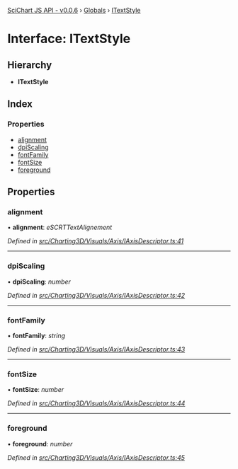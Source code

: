 [SciChart JS API - v0.0.6](../README.md) › [Globals](../globals.md) › [ITextStyle](itextstyle.md)

# Interface: ITextStyle

## Hierarchy

* **ITextStyle**

## Index

### Properties

* [alignment](itextstyle.md#alignment)
* [dpiScaling](itextstyle.md#dpiscaling)
* [fontFamily](itextstyle.md#fontfamily)
* [fontSize](itextstyle.md#fontsize)
* [foreground](itextstyle.md#foreground)

## Properties

###  alignment

• **alignment**: *eSCRTTextAlignement*

*Defined in [src/Charting3D/Visuals/Axis/IAxisDescriptor.ts:41](https://github.com/ABTSoftware/SciChart.Dev/blob/f6fba97af2/Web/src/SciChart/src/Charting3D/Visuals/Axis/IAxisDescriptor.ts#L41)*

___

###  dpiScaling

• **dpiScaling**: *number*

*Defined in [src/Charting3D/Visuals/Axis/IAxisDescriptor.ts:42](https://github.com/ABTSoftware/SciChart.Dev/blob/f6fba97af2/Web/src/SciChart/src/Charting3D/Visuals/Axis/IAxisDescriptor.ts#L42)*

___

###  fontFamily

• **fontFamily**: *string*

*Defined in [src/Charting3D/Visuals/Axis/IAxisDescriptor.ts:43](https://github.com/ABTSoftware/SciChart.Dev/blob/f6fba97af2/Web/src/SciChart/src/Charting3D/Visuals/Axis/IAxisDescriptor.ts#L43)*

___

###  fontSize

• **fontSize**: *number*

*Defined in [src/Charting3D/Visuals/Axis/IAxisDescriptor.ts:44](https://github.com/ABTSoftware/SciChart.Dev/blob/f6fba97af2/Web/src/SciChart/src/Charting3D/Visuals/Axis/IAxisDescriptor.ts#L44)*

___

###  foreground

• **foreground**: *number*

*Defined in [src/Charting3D/Visuals/Axis/IAxisDescriptor.ts:45](https://github.com/ABTSoftware/SciChart.Dev/blob/f6fba97af2/Web/src/SciChart/src/Charting3D/Visuals/Axis/IAxisDescriptor.ts#L45)*
